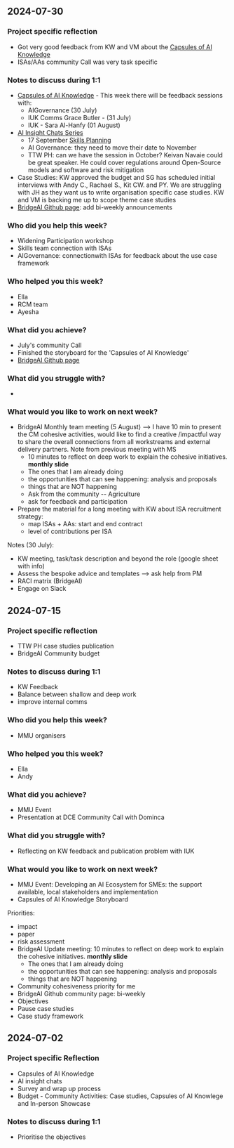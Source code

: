 ## 2024-07-30

### Project specific reflection
* Got very good feedback from KW and VM about the [Capsules of AI Knowledge](https://miro.com/app/board/uXjVKye1Lz8=/?share_link_id=421607525075)
* ISAs/AAs community Call was very task specific

### Notes to discuss during 1:1
* [Capsules of AI Knowledge](https://miro.com/app/board/uXjVKye1Lz8=/?share_link_id=421607525075) - This week there will be feedback sessions with:
    * AIGovernance (30 July)
    * IUK Comms Grace Butler - (31 July)
    * IUK - Sara Al-Hanfy (01 August)
* [AI Insight Chats Series](https://thealanturininstitute.sharepoint.com/:w:/s/ISA/EaSPcyTthblCn6CXhqLcjLIBWN6U950Jy4rpnd7cinYyPw?e=lgTB2V)    
    * 17 September [Skills Planning](https://thealanturininstitute.sharepoint.com/:w:/r/sites/ISA/Shared%20Documents/Comms/AI%20Insight%20Chat%20Series/Skills%20AI%20Insight%20Chat.docx?d=wbe403b4e2eca4d89bb7a1a2af9246cc0&csf=1&web=1&e=OfPEW4)
    * AI Governance: they need to move their date to November
    * TTW PH: can we have the session in October? Keivan Navaie could be great speaker. He could cover regulations around Open-Source models and software and risk mitigation 
* Case Studies: KW approved the budget and SG has scheduled initial interviews with Andy C., Rachael S., Kit CW. and PY. We are struggling with JH as they want us to write organisation specific case studies. KW and VM is backing me up to scope theme case studies
* [BridgeAI Github page](https://github.com/alan-turing-institute/BridgeAI): add bi-weekly announcements

### Who did you help this week?
* Widening Participation workshop
* Skills team connection with ISAs
* AIGovernance: connectionwith ISAs for feedback about the use case framework

### Who helped you this week?
* Ella
* RCM team
* Ayesha

### What did you achieve?
* July's community Call
* Finished the storyboard for the 'Capsules of AI Knowledge'
* [BridgeAI Github page](https://github.com/alan-turing-institute/BridgeAI)

### What did you struggle with?
* 

### What would you like to work on next week?
- BridgeAI Monthly team meeting (5 August) --> I have 10 min to present the CM cohesive activities, would like to find a creative /impactful way to share the overall connections from all workstreams and external delivery partners. Note from previous meeting with MS
    - 10 minutes to reflect on deep work to explain the cohesive initiatives. **monthly slide** 
    - The ones that I am already doing 
    - the opportunities that can see happening: analysis and proposals 
    - things that are NOT happening
    - Ask from the community -- Agriculture 
    - ask for feedback and participation
- Prepare the material for a long meeting with KW about ISA recruitment strategy:
    - map ISAs + AAs: start and end contract
    - level of contributions per ISA

Notes (30 July):
- KW meeting, task/task description and beyond the role (google sheet with info)
- Assess the bespoke advice and templates --> ask help from PM 
- RACI matrix (BridgeAI)
- Engage on Slack 


## 2024-07-15

### Project specific reflection
* TTW PH case studies publication
* BridgeAI Community budget

### Notes to discuss during 1:1
* KW Feedback
* Balance between shallow and deep work
* improve internal comms

### Who did you help this week?
* MMU organisers


### Who helped you this week?
* Ella
* Andy

### What did you achieve?
* MMU Event
* Presentation at DCE Community Call with Dominca

### What did you struggle with?
* Reflecting on KW feedback and publication problem with IUK

### What would you like to work on next week?
- MMU Event: Developing an AI Ecosystem for SMEs: the support available, local stakeholders and implementation
- Capsules of AI Knowledge Storyboard


Priorities:
- impact
- paper
- risk assessment
- BridgeAI Update meeting: 10 minutes to reflect on deep work to explain the cohesive initiatives. **monthly slide** 
    - The ones that I am already doing 
    - the opportunities that can see happening: analysis and proposals 
    - things that are NOT happening
- Community cohesiveness priority for me
- BridgeAI Github community page: bi-weekly
- Objectives
- Pause case studies
- Case study framework
## 2024-07-02

### Project specific Reflection
* Capsules of AI Knowledge
* AI insight chats
* Survey and wrap up process
* Budget - Community Activities: Case studies, Capsules of AI Knowlege and In-person Showcase

### Notes to discuss during 1:1
* Prioritise the objectives
